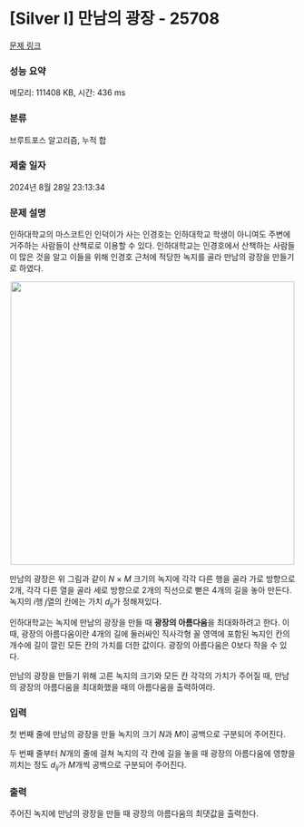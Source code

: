 # [Silver I] 만남의 광장 - 25708 

[문제 링크](https://www.acmicpc.net/problem/25708) 

### 성능 요약

메모리: 111408 KB, 시간: 436 ms

### 분류

브루트포스 알고리즘, 누적 합

### 제출 일자

2024년 8월 28일 23:13:34

### 문제 설명

<p>인하대학교의 마스코트인 인덕이가 사는 인경호는 인하대학교 학생이 아니여도 주변에 거주하는 사람들이 산책로로 이용할 수 있다. 인하대학교는 인경호에서 산책하는 사람들이 많은 것을 알고 이들을 위해 인경호 근처에 적당한 녹지를 골라 만남의 광장을 만들기로 하였다.</p>

<p style="text-align: center"><img alt="" src="https://upload.acmicpc.net/1cd8250b-1df6-43dd-b5b9-b30ebc2941ca/-/preview/" width="500px"></p>

<p>만남의 광장은 위 그림과 같이 <em>N</em> × <em>M</em> 크기의 녹지에 각각 다른 행을 골라 가로 방향으로 2개, 각각 다른 열을 골라 세로 방향으로 2개의 직선으로 뻗은 4개의 길을 놓아 만든다. 녹지의 <em>i</em>행 <em>j</em>열의 칸에는 가치 <em>d<sub>ij</sub></em>가 정해져있다.</p>

<p>인하대학교는 녹지에 만남의 광장을 만들 때 <strong>광장의 아름다움</strong>을 최대화하려고 한다. 이때, 광장의 아름다움이란 4개의 길에 둘러싸인 직사각형 꼴 영역에 포함된 녹지인 칸의 개수에 길이 깔린 모든 칸의 가치를 더한 값이다. 광장의 아름다움은 0보다 작을 수 있다.</p>

<p>만남의 광장을 만들기 위해 고른 녹지의 크기와 모든 칸 각각의 가치가 주어질 때, 만남의 광장의 아름다움을 최대화했을 때의 아름다움을 출력하여라.</p>

### 입력 

 <p>첫 번째 줄에 만남의 광장을 만들 녹지의 크기 <em>N</em>과 <em>M</em>이 공백으로 구분되어 주어진다.</p>

<p>두 번째 줄부터 <em>N</em>개의 줄에 걸쳐 녹지의 각 칸에 길을 놓을 때 광장의 아름다움에 영향을 끼치는 정도<em> d<sub>ij</sub></em>가 <em>M</em>개씩 공백으로 구분되어 주어진다.</p>

### 출력 

 <p>주어진 녹지에 만남의 광장을 만들 때 광장의 아름다움의 최댓값을 출력한다.</p>

